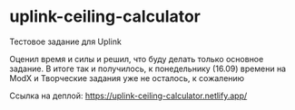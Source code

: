 # uplink-ceiling-calculator
Тестовое задание для Uplink

Оценил время и силы и решил, что буду делать только основное задание.
В итоге так и получилось, к понедельнику (16.09) времени на ModX и Творческие задания уже не осталось, к сожалению

Ссылка на деплой: https://uplink-ceiling-calculator.netlify.app/
